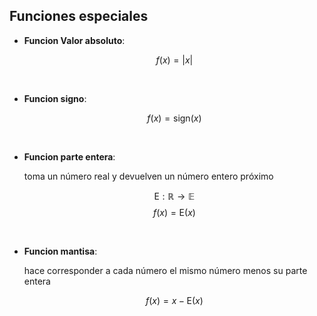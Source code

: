 ## Funciones especiales

- **Funcion Valor absoluto**: 

    $$
        f(x) = |x|
    $$

<br> 

- **Funcion signo**: 

    $$
        f(x) = \text{sign}(x)
    $$

<br>    

- **Funcion parte entera**:

    toma un número real y devuelven un número entero próximo

    $$
        \text{E}: \mathbb{R} \rightarrow \mathbb{E}
    $$
    $$
        f(x) = \text{E}(x)
    $$

<br>     

- **Funcion mantisa**: 

    hace corresponder a cada número el mismo número menos su parte entera

    $$
        f(x) = x - \text{E}(x)
    $$

<br>     